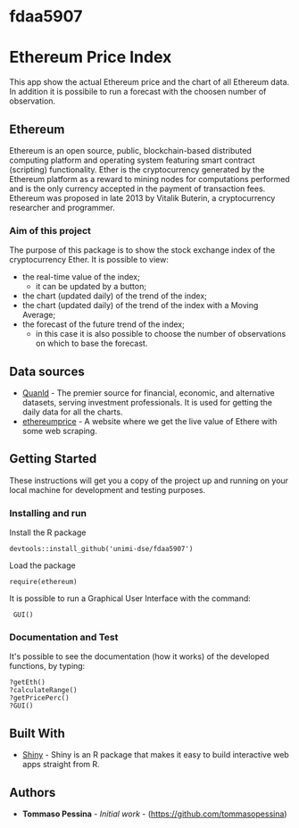 # fdaa5907

# Ethereum Price Index

This app show the actual Ethereum price and the chart of all Ethereum data. In addition it is possibile to run a forecast with the choosen number of observation.

## Ethereum

Ethereum is an open source, public, blockchain-based distributed computing platform and operating system featuring smart contract (scripting) functionality.
Ether is the cryptocurrency generated by the Ethereum platform as a reward to mining nodes for computations performed and is the only currency accepted in the payment of transaction fees.
Ethereum was proposed in late 2013 by Vitalik Buterin, a cryptocurrency researcher and programmer.

### Aim of this project

The purpose of this package is to show the stock exchange index of the cryptocurrency Ether.
It is possible to view:
  * the real-time value of the index;
    * it can be updated by a button;
  * the chart (updated daily) of the trend of the index;
  * the chart (updated daily) of the trend of the index with a Moving Average;
  * the forecast of the future trend of the index;
    * in this case it is also possible to choose the number of observations on which to base the forecast.

## Data sources

* [Quanld](https://www.quandl.com) - The premier source for financial, economic, and alternative datasets, serving investment professionals. It is used for getting the daily data for all the charts.
* [ethereumprice](https://ethereumprice.org/live/) - A website where we get the live value of Ethere with some web scraping.

## Getting Started

These instructions will get you a copy of the project up and running on your local machine for development and testing purposes.

### Installing and run

Install the R package

```
devtools::install_github('unimi-dse/fdaa5907')
```

Load the package

```
require(ethereum)
```

It is possible to run a Graphical User Interface with the command:

```
 GUI()
```

### Documentation and Test


It's possible to see the documentation (how it works) of the developed functions, by typing:

```
?getEth()
?calculateRange()
?getPricePerc()
?GUI()
```

## Built With

* [Shiny](https://shiny.rstudio.com/) - Shiny is an R package that makes it easy to build interactive web apps straight from R.


## Authors

* **Tommaso Pessina** - *Initial work* - (https://github.com/tommasopessina)
